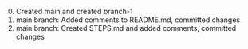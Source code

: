 0. Created main and created branch-1
1. main branch: Added comments to README.md, committed changes
2. main branch: Created STEPS.md and added comments, committed changes